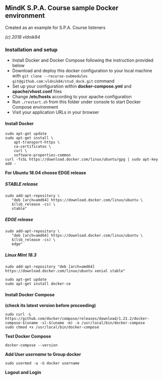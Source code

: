 ## MindK S.P.A. Course sample Docker environment

Created as an example for S.P.A. Course listeners

*(c) 2018 vldnik84*

### Installation and setup
- Install Docker and Docker Compose following the instruction provided below
- Download and deploy this docker configuration to your local machine with  `git clone --recurse-submodules git@github.com:vldnik84/stud_dock.git` command
- Set up your configuration within **docker-compose.yml** and **apache/vhost.conf** files
- Change **/etc/hosts** according to your apache configuration
- Run `./restart.sh` from this folder under console to start Docker Compose environment
- Visit your application URLs in your browser

#### Install Docker
```
sudo apt-get update
sudo apt-get install \
    apt-transport-https \
    ca-certificates \
    curl \
    software-properties-common
curl -fsSL https://download.docker.com/linux/ubuntu/gpg | sudo apt-key add -
```
**For Ubuntu 18.04 choose EDGE release**
##### STABLE release
```
sudo add-apt-repository \
   "deb [arch=amd64] https://download.docker.com/linux/ubuntu \
   $(lsb_release -cs) \
   stable"
```
##### EDGE release
```
sudo add-apt-repository \
   "deb [arch=amd64] https://download.docker.com/linux/ubuntu \
   $(lsb_release -cs) \
   edge"
```
##### Linux Mint 18.3
```
sudo add-apt-repository "deb [arch=amd64] https://download.docker.com/linux/ubuntu xenial stable"
```
```
sudo apt-get update
sudo apt-get install docker-ce
```

#### Install Docker Compose
**(check its latest version before proceeding)**
```
sudo curl -L https://github.com/docker/compose/releases/download/1.21.2/docker-compose-$(uname -s)-$(uname -m) -o /usr/local/bin/docker-compose
sudo chmod +x /usr/local/bin/docker-compose
```
**Test Docker Compose**
```
docker-compose --version
```
**Add User *username* to Group docker**
```
sudo usermod -a -G docker username
```
**Logout and Login**
